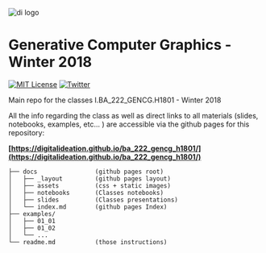 ![di logo](https://raw.githubusercontent.com/digitalideation/ba_222_gencg_h1801/master/docs/assets/images/di-logo-small.jpg "di logo")

# Generative Computer Graphics - Winter 2018

[![MIT License](https://img.shields.io/badge/license-MIT-blue.svg)](http://opensource.org/licenses/MIT)
[![Twitter](https://img.shields.io/twitter/url/https/github.com/webslides/webslides.svg?style=social)](https://twitter.com/digideation)

Main repo for the classes I.BA_222_GENCG.H1801 - Winter 2018

All the info regarding the class as well as direct links to all materials (slides, notebooks, examples, etc... ) are accessible via the github pages for this repository:

**[https://digitalideation.github.io/ba_222_gencg_h1801/](https://digitalideation.github.io/ba_222_gencg_h1801/)**

```
├── docs                (github pages root)
│   ├── _layout         (github pages layout)
│   ├── assets          (css + static images)
│   ├── notebooks       (Classes notebooks)
│   ├── slides          (Classes presentations)
│   └── index.md        (github pages Index)
├── examples/
│   ├── 01_01
│   ├── 01_02
│   └── ...
└── readme.md           (those instructions)
```